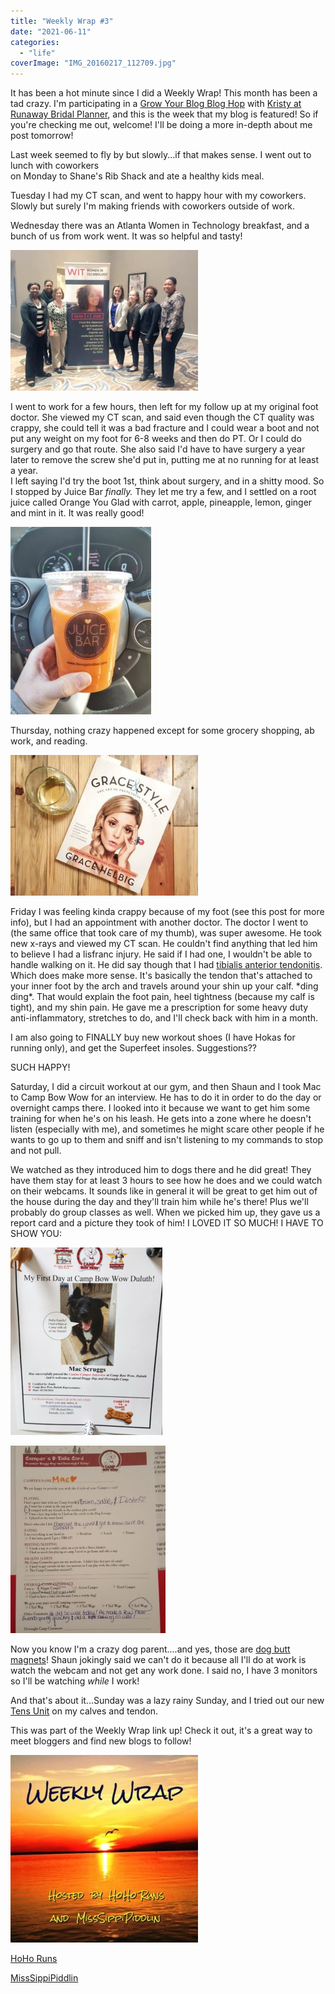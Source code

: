 ```yaml
---
title: "Weekly Wrap #3"
date: "2021-06-11"
categories: 
  - "life"
coverImage: "IMG_20160217_112709.jpg"
---
```


It has been a hot minute since I did a Weekly Wrap! This month has been a tad crazy. I'm participating in a [Grow Your Blog Blog Hop](http://runawaybridalplanner.blogspot.com/2016/02/blogger-meet-up-grow-your-blog.html) with [Kristy at Runaway Bridal Planner](http://runawaybridalplanner.blogspot.com/), and this is the week that my blog is featured! So if you're checking me out, welcome! I'll be doing a more in-depth about me post tomorrow!  
  
Last week seemed to fly by but slowly...if that makes sense. I went out to lunch with coworkers  
on Monday to Shane's Rib Shack and ate a healthy kids meal.  

  

Tuesday I had my CT scan, and went to happy hour with my coworkers. Slowly but surely I'm making friends with coworkers outside of work.  
  
Wednesday there was an Atlanta Women in Technology breakfast, and a bunch of us from work went. It was so helpful and tasty!  
  

[![](images/IMG_20160217_112709-300x225.jpg)](https://blog.kaleighscruggs.com/wp-content/uploads/2016/02/IMG_20160217_112709.jpg)

  
I went to work for a few hours, then left for my follow up at my original foot doctor. She viewed my CT scan, and said even though the CT quality was crappy, she could tell it was a bad fracture and I could wear a boot and not put any weight on my foot for 6-8 weeks and then do PT. Or I could do surgery and go that route. She also said I'd have to have surgery a year later to remove the screw she'd put in, putting me at no running for at least a year.  
I left saying I'd try the boot 1st, think about surgery, and in a shitty mood. So I stopped by Juice Bar _finally._ They let me try a few, and I settled on a root juice called Orange You Glad with carrot, apple, pineapple, lemon, ginger and mint in it. It was really good!  
  

[![](images/20160217_152003-01-225x300.jpeg)](https://blog.kaleighscruggs.com/wp-content/uploads/2016/02/20160217_152003-01.jpeg)

  

Thursday, nothing crazy happened except for some grocery shopping, ab work, and reading. 

  

[![](images/IMG_20160218_225617-300x225.jpg)](https://blog.kaleighscruggs.com/wp-content/uploads/2016/02/IMG_20160218_225617.jpg)

  

Friday I was feeling kinda crappy because of my foot (see this post for more info), but I had an appointment with another doctor. The doctor I went to (the same office that took care of my thumb), was super awesome. He took new x-rays and viewed my CT scan. He couldn't find anything that led him to believe I had a lisfranc injury. He said if I had one, I wouldn't be able to handle walking on it. He did say though that I had [tibialis anterior tendonitis](http://www.physioadvisor.com.au/8183750/tibialis-anterior-tendonitis-tibialis-anterior-t.htm). Which does make more sense. It's basically the tendon that's attached to your inner foot by the arch and travels around your shin up your calf. \*ding ding\*. That would explain the foot pain, heel tightness (because my calf is tight), and my shin pain. He gave me a prescription for some heavy duty anti-inflammatory, stretches to do, and I'll check back with him in a month. 

  

I am also going to FINALLY buy new workout shoes (I have Hokas for running only), and get the Superfeet insoles. Suggestions??

  

SUCH HAPPY! 

  

Saturday, I did a circuit workout at our gym, and then Shaun and I took Mac to Camp Bow Wow for an interview. He has to do it in order to do the day or overnight camps there. I looked into it because we want to get him some training for when he's on his leash. He gets into a zone where he doesn't listen (especially with me), and sometimes he might scare other people if he wants to go up to them and sniff and isn't listening to my commands to stop and not pull. 

  

We watched as they introduced him to dogs there and he did great! They have them stay for at least 3 hours to see how he does and we could watch on their webcams. It sounds like in general it will be great to get him out of the house during the day and they'll train him while he's there! Plus we'll probably do group classes as well. When we picked him up, they gave us a report card and a picture they took of him! I LOVED IT SO MUCH! I HAVE TO SHOW YOU:

[![](images/Screenshot_2016-02-21-01-00-50-243x300.png)](https://blog.kaleighscruggs.com/wp-content/uploads/2016/02/Screenshot_2016-02-21-01-00-50.png)

  

[![](images/20160221_005706-248x300.jpg)](https://blog.kaleighscruggs.com/wp-content/uploads/2016/02/20160221_005706.jpg)

  

Now you know I'm a crazy dog parent....and yes, those are [dog butt magnets](http://amzn.to/21jaysN)! Shaun jokingly said we can't do it because all I'll do at work is watch the webcam and not get any work done. I said no, I have 3 monitors so I'll be watching _while_ I work! 

  
And that's about it...Sunday was a lazy rainy Sunday, and I tried out our new [Tens Unit](http://amzn.to/1VxECgT) on my calves and tendon.  
  

This was part of the Weekly Wrap link up! Check it out, it's a great way to meet bloggers and find new blogs to follow!

  

[![](images/WeeklyWrap-300x300.jpg)](https://blog.kaleighscruggs.com/wp-content/uploads/2016/02/WeeklyWrap.jpg)

[HoHo Runs](http://hohoruns.blogspot.com/)

[MissSippiPiddlin](http://www.misssippipiddlin.com/)
